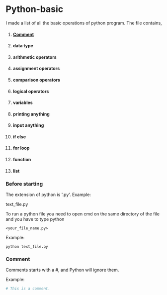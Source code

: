 # Python-basic
I made a list of all the basic operations of python program. 
The file contains,
1. #### [Comment](#comment)
1. #### data type
1. #### arithmetic operators
1. #### assignment operators
1. #### comparison operators
1. #### logical operators
1. #### variables
1. #### printing anything
1. #### input anything
1. #### if else
1. #### for loop
1. #### function
1. #### list


### Before starting

The extension of python is '.py'. 
Example:

text_file.py

To run a python file you need to open cmd on the same directory of the file and you have to type python 
```
<your_file_name.py>
```

Example:
```
python text_file.py
```

### <a name="comment">Comment</a>

Comments starts with a #, and Python will ignore them.

Example:
```python
# This is a comment.
```